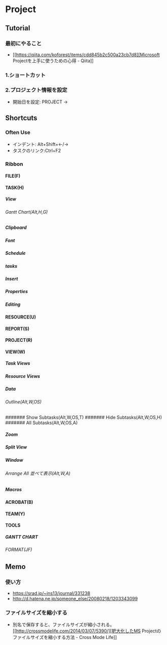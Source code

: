 # Project
## Tutorial
### 最初にやること
- [[https://qiita.com/koforest/items/cdd845b2c500a23cb7d8][Microsoft Projectを上手に使うための心得 - Qiita]]

### 1.ショートカット

### 2.プロジェクト情報を設定
- 開始日を設定: PROJECT -> 

## Shortcuts
### Often Use
- インデント: Alt+Shift+←/→
- タスクのリンク:Ctrl+F2
### Ribbon
#### FILE(F)
#### TASK(H)
##### View
###### Gantt Chart(Alt,H,G)
##### Clipboard
##### Font
##### Schedule
##### tasks
##### Insert
##### Properties
##### Editing
#### RESOURCE(U)
#### REPORT(S)
#### PROJECT(R)
#### VIEW(W)
##### Task Views
##### Resource Views
##### Data
###### Outline(Alt,W,OS)
####### Show Subtasks(Alt,W,OS,T)
####### Hide Subtasks(Alt,W,OS,H)
####### All Subtasks(Alt,W,OS,A)
##### Zoom
##### Split View
##### Window
###### Arrange All 並べて表示(Alt,W,A)
##### Macros
#### ACROBAT(B)
#### TEAM(Y)
#### TOOLS
##### GANTT CHART
###### FORMAT(JF)
## Memo
### 使い方
- https://srad.jp/~ins13/journal/331238
- http://d.hatena.ne.jp/someone_else/20080218/1203343099
### ファイルサイズを縮小する
- 
  別名で保存すると、ファイルサイズが縮小される。
  [[http://crossmodelife.com/2014/03/07/5390/][肥大化したMS Projectのファイルサイズを縮小する方法 - Cross Mode Life]]
